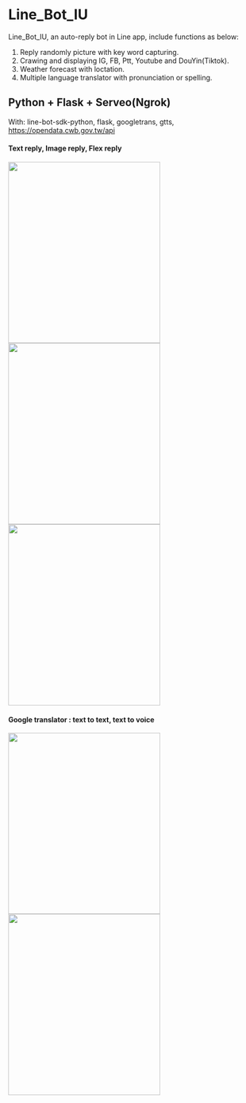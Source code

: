 # Line_Bot_IU
Line_Bot_IU, an auto-reply bot in Line app, include functions as below:
1. Reply randomly picture with key word capturing.
2. Crawing and displaying IG, FB, Ptt, Youtube and DouYin(Tiktok).
3. Weather forecast with loctation.
4. Multiple language translator with pronunciation or spelling.

## Python + Flask + Serveo(Ngrok)
With: line-bot-sdk-python, flask, googletrans, gtts, https://opendata.cwb.gov.tw/api

#### Text reply, Image reply, Flex reply
<img src="https://i.imgur.com/oSIJcfP.gif" width="306" height="364"><img src="https://i.imgur.com/7oFoO6s.gif" width="306" height="364"><img src="https://i.imgur.com/O5WhPqm.gif" width="306" height="364">

#### Google translator : text to text, text to voice
<img src="https://i.imgur.com/aEiRjRr.gif" width="306" height="364"><img src="https://i.imgur.com/Ez7icPW.gif" width="306" height="364">


